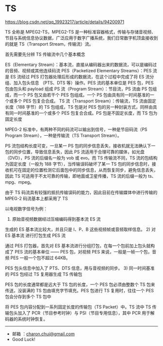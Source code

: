 TS
===





https://blog.csdn.net/qq_19923217/article/details/94200971





TS 全称是 MPEG2-TS，MPEG2-TS 是一种标准容器格式，传输与存储音视频、节目与系统信息协议数据，广泛应用于数字广播系统，我们日常数字机顶盒接收到的就是 TS（Transport Stream，传输流）流。

首先需要先分辨 TS 传输流中几个基本概念

ES（Elementary Stream）：基本流，直接从编码器出来的数据流，可以是编码过的音频、视频或其他连续码流
PES（Packetized Elementary Streams）：PES 流是 ES 流经过 PES 打包器处理后形成的数据流，在这个过程中完成了将 ES 流分组、加入包头信息 （PTS、DTS 等）操作。PES 流的基本单位是 PES 包，PES 包由包头和 payload 组成
PS 流（Program Stream）：节目流，PS 流由 PS 包组成，而一个 PS 包又由若干个 PES 包组成。一个 PS 包由具有同一时间基准的一个或多个 PES 包复合合成。
TS 流（Transport Stream）：传输流，TS 流由固定长度（188 字节）的 TS 包组成，TS 包是对 PES 包的另一种封装方式，同样由具有同一时间基准的一个或多个 PES 包复合合成。PS 包是不固定长度，而 TS 包为固定长度





MPEG-2 标准中，有两种不同的码流可以输出到信号，一种是节目码流（PS Program Stream），一种是传输流（TS Transport Stream）。

PS 流包结构长度可变，一旦某一 PS 包的同步信息丢失，接收机就无法确认下一包的同步位置，导致信息丢失，因此 PS 流适用于合理可靠的媒体，如光盘（DVD），PS 流的后缀名一般为 vob 或 evo。而 TS 传输流不同，TS 流的包结构为固定长度（一般为 188 字节），当传输误码破坏了某一 TS 包的同步信息时，接收机可在固定的位置检测它后面包中的同步信息，从而恢复同步，避免信息丢失，因此 TS 可适用于不太可靠的传输，即地面或卫星传播，TS 流的后缀一般为 ts、mpg、mpeg。



由于 TS 码流具有较强的抵抗传输误码的能力，因此目前在传输媒体中进行传输的 MPEG-2 码流基本上都采用了 TS



以电视数字信号为例：
1) 原始音视频数据经过压缩编码得到基本流 ES 流

生成的 ES 基本流比较大，并且只是 I、P、B 这些视频帧或音频取样信息。
2) 对 ES 基本流 进行打包生成 PES 流

通过 PES 打包器，首先对 ES 基本流进行分组打包，在每一个包前加上包头就构成了 PES 流的基本单位 —— PES 包，对视频 PES 来说，一般是一帧一个包，音频 PES 一般一个包不超过 64KB。

PES 包头信息中加入了 PTS、DTS 信息，用与音视频的同步。
3) 同一时间基准的 PES 包经过 TS 复用器生成 TS 传输包

PES 包的长度通常都是远大于 TS 包的长度，一个 PES 包必须由整数个 TS 包来传送，没装满的 TS 包由填充字节填充。PES 包进行 TS 复用时，往往一个 PES 包会分存到多个 TS 包中

将 PES 包内容分配到一系列固定长度的传输包（TS Packet）中。TS 流中 TS 传输包头加入了 PCR（节目参考时钟）与 PSI（节目专用信息），其中 PCR 用于解码器的系统时钟恢复。








































---

- 邮箱 ：charon.chui@gmail.com  
- Good Luck! 